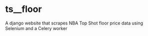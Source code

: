 # ts__floor
A django website that scrapes NBA Top Shot floor price data using Selenium and a Celery worker

